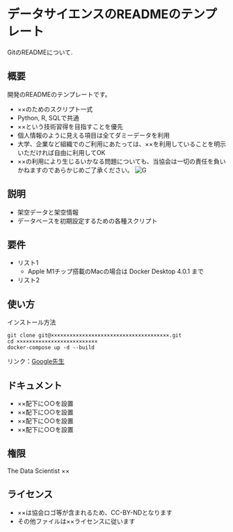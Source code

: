 # データサイエンスのREADMEのテンプレート
GitのREADMEについて.  

## 概要
開発のREADMEのテンプレートです。  
- ××のためのスクリプト一式
- Python, R, SQLで共通
- ××という技術習得を目指すことを優先
- 個人情報のように見える項目は全てダミーデータを利用
- 大学、企業など組織でのご利用にあたっては、××を利用していることを明示いただければ自由に利用してOK
- ××の利用により生じるいかなる問題についても、当協会は一切の責任を負いかねますのであらかじめご了承ください。
![G](https://i.gzn.jp/img/2020/11/05/github-source-code-leak/00.png)
## 説明
- 架空データと架空情報
- データベースを初期設定するための各種スクリプト
## 要件
- リスト1
    - Apple M1チップ搭載のMacの場合は Docker Desktop 4.0.1 まで
- リスト2
## 使い方
インストール方法

```
git clone git@××××××××××××××××××××××××××××××××××××××.git
cd ×××××××××××××××××××××××××× 
docker-compose up -d --build
```


リンク：[Google先生](https://www.google.co.jp/)
## ドキュメント
- ××配下に○○を設置
- ××配下に○○を設置
- ××配下に○○を設置
- ××配下に○○を設置
## 権限
The Data Scientist ××
## ライセンス
- ××は協会ロゴ等が含まれるため、CC-BY-NDとなります
- その他ファイルは××ライセンスに従います
